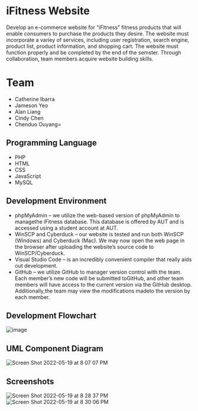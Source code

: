 # iFitness Website
Develop an e-commerce website for “iFitness” fitness products that will enable consumers to purchase the products they desire. The website must incorporate a variey of services, including user registration, search engine, product list, product information, and shopping cart. The website must function properly and be completed by the end of the semster. Through collaboration, team members acquire website building skills.

# Team
* Catherine Ibarra
* Jameson Yeo
* Alan Liang
* Cindy Chen
* Chenduo Ouyang=

## Programming Language
* PHP
* HTML
* CSS
* JavaScript
* MySQL

## Development Environment
* phpMyAdmin – we utilize the web-based version of phpMyAdmin to managethe iFitness database. This database is offered by AUT and is accessed using a student account at AUT.
* WinSCP and Cyberduck – our website is tested and run both WinSCP (Windows) and Cyberduck (Mac). We may now open the web page in the browser after uploading the website’s source code to WinSCP/Cyberduck.
* Visual Studio Code – is an incredibly convenient compiler that really aids out development.
* GitHub – we utilize GitHub to manager version control with the team. Each member’s new code will be submitted toGitHub, and other team members will have access to the current version via the GitHub desktop. Additionally,the team may view the modifications madeto the version by each member.

## Development Flowchart
![image](https://user-images.githubusercontent.com/83699439/169243096-9e693c85-b033-42ff-a87e-944b75fb1a5d.png)

## UML Component Diagram
![Screen Shot 2022-05-19 at 8 07 07 PM](https://user-images.githubusercontent.com/83699439/169244632-c60457ab-4c0d-4230-9ace-a64e5b655060.png)

## Screenshots
![Screen Shot 2022-05-19 at 8 28 37 PM](https://user-images.githubusercontent.com/83699439/169249038-2b6bb15e-7feb-4508-84bf-d06a5a7581c0.png)
![Screen Shot 2022-05-19 at 8 30 06 PM](https://user-images.githubusercontent.com/83699439/169249347-a821f51f-90f3-4e2a-bc93-81b77e372b7e.png)